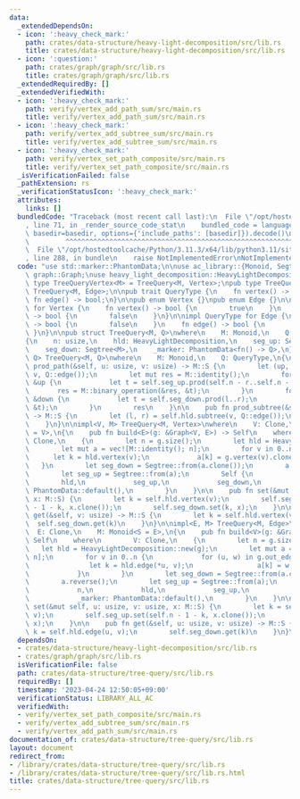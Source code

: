 ```yaml
---
data:
  _extendedDependsOn:
  - icon: ':heavy_check_mark:'
    path: crates/data-structure/heavy-light-decomposition/src/lib.rs
    title: crates/data-structure/heavy-light-decomposition/src/lib.rs
  - icon: ':question:'
    path: crates/graph/graph/src/lib.rs
    title: crates/graph/graph/src/lib.rs
  _extendedRequiredBy: []
  _extendedVerifiedWith:
  - icon: ':heavy_check_mark:'
    path: verify/vertex_add_path_sum/src/main.rs
    title: verify/vertex_add_path_sum/src/main.rs
  - icon: ':heavy_check_mark:'
    path: verify/vertex_add_subtree_sum/src/main.rs
    title: verify/vertex_add_subtree_sum/src/main.rs
  - icon: ':heavy_check_mark:'
    path: verify/vertex_set_path_composite/src/main.rs
    title: verify/vertex_set_path_composite/src/main.rs
  _isVerificationFailed: false
  _pathExtension: rs
  _verificationStatusIcon: ':heavy_check_mark:'
  attributes:
    links: []
  bundledCode: "Traceback (most recent call last):\n  File \"/opt/hostedtoolcache/Python/3.11.3/x64/lib/python3.11/site-packages/onlinejudge_verify/documentation/build.py\"\
    , line 71, in _render_source_code_stat\n    bundled_code = language.bundle(stat.path,\
    \ basedir=basedir, options={'include_paths': [basedir]}).decode()\n          \
    \         ^^^^^^^^^^^^^^^^^^^^^^^^^^^^^^^^^^^^^^^^^^^^^^^^^^^^^^^^^^^^^^^^^^^^^^^^^^^^^^^^^\n\
    \  File \"/opt/hostedtoolcache/Python/3.11.3/x64/lib/python3.11/site-packages/onlinejudge_verify/languages/rust.py\"\
    , line 288, in bundle\n    raise NotImplementedError\nNotImplementedError\n"
  code: "use std::marker::PhantomData;\n\nuse ac_library::{Monoid, Segtree};\nuse\
    \ graph::Graph;\nuse heavy_light_decomposition::HeavyLightDecomposition;\n\npub\
    \ type TreeQueryVertex<M> = TreeQuery<M, Vertex>;\npub type TreeQueryEdge<M> =\
    \ TreeQuery<M, Edge>;\n\npub trait QueryType {\n    fn vertex() -> bool;\n   \
    \ fn edge() -> bool;\n}\n\npub enum Vertex {}\npub enum Edge {}\n\nimpl QueryType\
    \ for Vertex {\n    fn vertex() -> bool {\n        true\n    }\n    fn edge()\
    \ -> bool {\n        false\n    }\n}\n\nimpl QueryType for Edge {\n    fn vertex()\
    \ -> bool {\n        false\n    }\n    fn edge() -> bool {\n        true\n   \
    \ }\n}\n\npub struct TreeQuery<M, Q>\nwhere\n    M: Monoid,\n    Q: QueryType,\n\
    {\n    n: usize,\n    hld: HeavyLightDecomposition,\n    seg_up: Segtree<M>,\n\
    \    seg_down: Segtree<M>,\n    _marker: PhantomData<fn() -> Q>,\n}\n\nimpl<M,\
    \ Q> TreeQuery<M, Q>\nwhere\n    M: Monoid,\n    Q: QueryType,\n{\n    pub fn\
    \ prod_path(&self, u: usize, v: usize) -> M::S {\n        let (up, down) = self.hld.path(u,\
    \ v, Q::edge());\n        let mut res = M::identity();\n        for &(l, r) in\
    \ &up {\n            let t = self.seg_up.prod(self.n - r..self.n - l);\n     \
    \       res = M::binary_operation(&res, &t);\n        }\n        for &(l, r) in\
    \ &down {\n            let t = self.seg_down.prod(l..r);\n            res = M::binary_operation(&res,\
    \ &t);\n        }\n        res\n    }\n\n    pub fn prod_subtree(&self, v: usize)\
    \ -> M::S {\n        let (l, r) = self.hld.subtree(v, Q::edge());\n        self.seg_down.prod(l..r)\n\
    \    }\n}\n\nimpl<V, M> TreeQuery<M, Vertex>\nwhere\n    V: Clone,\n    M: Monoid<S\
    \ = V>,\n{\n    pub fn build<E>(g: &Graph<V, E>) -> Self\n    where\n        E:\
    \ Clone,\n    {\n        let n = g.size();\n        let hld = HeavyLightDecomposition::new(g);\n\
    \        let mut a = vec![M::identity(); n];\n        for v in 0..n {\n      \
    \      let k = hld.vertex(v);\n            a[k] = g.vertex(v).clone();\n     \
    \   }\n        let seg_down = Segtree::from(a.clone());\n        a.reverse();\n\
    \        let seg_up = Segtree::from(a);\n        Self {\n            n,\n    \
    \        hld,\n            seg_up,\n            seg_down,\n            _marker:\
    \ PhantomData::default(),\n        }\n    }\n\n    pub fn set(&mut self, v: usize,\
    \ x: M::S) {\n        let k = self.hld.vertex(v);\n        self.seg_up.set(self.n\
    \ - 1 - k, x.clone());\n        self.seg_down.set(k, x);\n    }\n\n    pub fn\
    \ get(&self, v: usize) -> M::S {\n        let k = self.hld.vertex(v);\n      \
    \  self.seg_down.get(k)\n    }\n}\n\nimpl<E, M> TreeQuery<M, Edge>\nwhere\n  \
    \  E: Clone,\n    M: Monoid<S = E>,\n{\n    pub fn build<V>(g: &Graph<V, E>) ->\
    \ Self\n    where\n        V: Clone,\n    {\n        let n = g.size();\n     \
    \   let hld = HeavyLightDecomposition::new(g);\n        let mut a = vec![M::identity();\
    \ n];\n        for v in 0..n {\n            for (u, w) in g.out_edges(v) {\n \
    \               let k = hld.edge(*u, v);\n                a[k] = w.clone();\n\
    \            }\n        }\n        let seg_down = Segtree::from(a.clone());\n\
    \        a.reverse();\n        let seg_up = Segtree::from(a);\n        Self {\n\
    \            n,\n            hld,\n            seg_up,\n            seg_down,\n\
    \            _marker: PhantomData::default(),\n        }\n    }\n\n    pub fn\
    \ set(&mut self, u: usize, v: usize, x: M::S) {\n        let k = self.hld.edge(u,\
    \ v);\n        self.seg_up.set(self.n - 1 - k, x.clone());\n        self.seg_down.set(k,\
    \ x);\n    }\n\n    pub fn get(&self, u: usize, v: usize) -> M::S {\n        let\
    \ k = self.hld.edge(u, v);\n        self.seg_down.get(k)\n    }\n}\n"
  dependsOn:
  - crates/data-structure/heavy-light-decomposition/src/lib.rs
  - crates/graph/graph/src/lib.rs
  isVerificationFile: false
  path: crates/data-structure/tree-query/src/lib.rs
  requiredBy: []
  timestamp: '2023-04-24 12:50:05+09:00'
  verificationStatus: LIBRARY_ALL_AC
  verifiedWith:
  - verify/vertex_set_path_composite/src/main.rs
  - verify/vertex_add_subtree_sum/src/main.rs
  - verify/vertex_add_path_sum/src/main.rs
documentation_of: crates/data-structure/tree-query/src/lib.rs
layout: document
redirect_from:
- /library/crates/data-structure/tree-query/src/lib.rs
- /library/crates/data-structure/tree-query/src/lib.rs.html
title: crates/data-structure/tree-query/src/lib.rs
---
```


